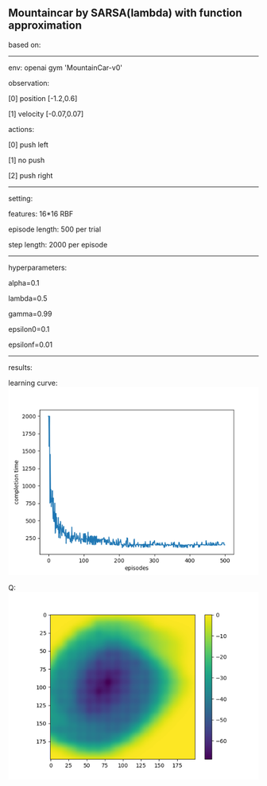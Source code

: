 ## Mountaincar by SARSA(lambda) with function approximation

based on: 

----------------------------------------
env: openai gym 'MountainCar-v0'

observation:

[0] position [-1.2,0.6]

[1] velocity [-0.07,0.07]

actions:

[0] push left

[1] no push

[2] push right

-----------------------------------------
setting: 

features: 16*16 RBF

episode length: 500 per trial

step length: 2000 per episode

-----------------------------------------

hyperparameters:

alpha=0.1

lambda=0.5

gamma=0.99

epsilon0=0.1

epsilonf=0.01

-----------------------------------------

results:

learning curve:
![alt test](https://github.com/ha5ha6/mtcar_sarsalambdaFA/blob/master/learning_curve.png)

Q:
![alt test](https://github.com/ha5ha6/mtcar_sarsalambdaFA/blob/master/q.png)
